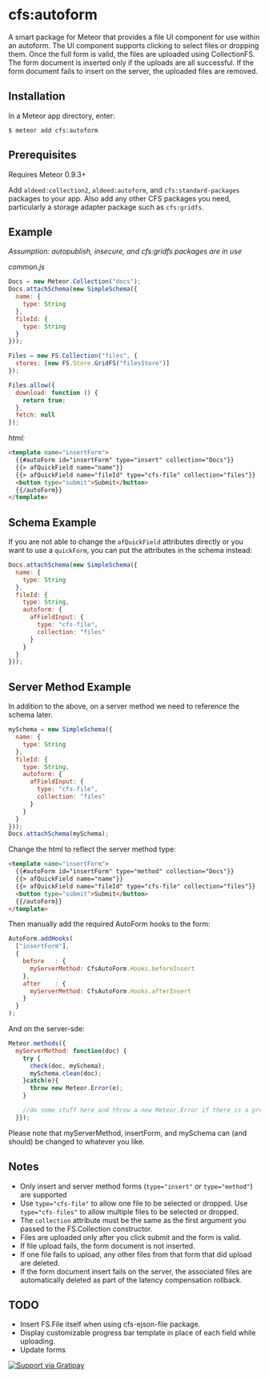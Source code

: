 cfs:autoform
=========================

A smart package for Meteor that provides a file UI component for use within an autoform. The UI component supports clicking to select files or dropping them. Once the full form is valid, the files are uploaded using CollectionFS. The form document is inserted only if the uploads are all successful. If the form document fails to insert on the server, the uploaded files are removed.

## Installation

In a Meteor app directory, enter:

```
$ meteor add cfs:autoform
```

## Prerequisites

Requires Meteor 0.9.3+

Add `aldeed:collection2`, `aldeed:autoform`, and `cfs:standard-packages` packages to your app. Also add any other CFS packages you need, particularly a storage adapter package such as `cfs:gridfs`.

## Example

*Assumption: autopublish, insecure, and cfs:gridfs packages are in use*

*common.js*

```js
Docs = new Meteor.Collection("docs");
Docs.attachSchema(new SimpleSchema({
  name: {
    type: String
  },
  fileId: {
    type: String
  }
}));

Files = new FS.Collection("files", {
  stores: [new FS.Store.GridFS("filesStore")]
});

Files.allow({
  download: function () {
    return true;
  },
  fetch: null
});
```

*html:*

```html
<template name="insertForm">
  {{#autoForm id="insertForm" type="insert" collection="Docs"}}
  {{> afQuickField name="name"}}
  {{> afQuickField name="fileId" type="cfs-file" collection="files"}}
  <button type="submit">Submit</button>
  {{/autoForm}}
</template>
```

## Schema Example

If you are not able to change the `afQuickField` attributes directly or you want to use a `quickForm`, you can put the attributes in the schema instead:

```js
Docs.attachSchema(new SimpleSchema({
  name: {
    type: String
  },
  fileId: {
    type: String,
    autoform: {
      afFieldInput: {
        type: "cfs-file",
        collection: "files"
      }
    }
  }
}));
```

## Server Method Example

In addition to the above, on a server method we need to reference the schema later.

```js
mySchema = new SimpleSchema({
  name: {
    type: String
  },
  fileId: {
    type: String,
    autoform: {
      afFieldInput: {
        type: "cfs-file",
        collection: "files"
      }
    }
  }
}));
Docs.attachSchema(mySchema);
```

Change the html to reflect the server method type:
```html
<template name="insertForm">
  {{#autoForm id="insertForm" type="method" collection="Docs"}}
  {{> afQuickField name="name"}}
  {{> afQuickField name="fileId" type="cfs-file" collection="files"}}
  <button type="submit">Submit</button>
  {{/autoForm}}
</template>
```

Then manually add the required AutoForm hooks to the form:
```js
AutoForm.addHooks(
  ["insertForm"],
  {
    before   : {
      myServerMethod: CfsAutoForm.Hooks.beforeInsert
    },
    after    : {
      myServerMethod: CfsAutoForm.Hooks.afterInsert
    }
  }
);
```

And on the server-sde:
```js
Meteor.methods({
  myServerMethod: function(doc) {
    try {
      check(doc, mySchema);
      mySchema.clean(doc);
    }catch(e){
      throw new Meteor.Error(e);
    }

    //do some stuff here and throw a new Meteor.Error if there is a problem
  }});
```
Please note that myServerMethod, insertForm, and mySchema can (and should) be changed to whatever you like.

## Notes

* Only insert and server method forms (`type="insert"` or `type="method"`) are supported
* Use `type="cfs-file"` to allow one file to be selected or dropped. Use `type="cfs-files"` to allow multiple files to be selected or dropped.
* The `collection` attribute must be the same as the first argument you passed to the FS.Collection constructor.
* Files are uploaded only after you click submit and the form is valid.
* If file upload fails, the form document is not inserted.
* If one file fails to upload, any other files from that form that did upload are deleted.
* If the form document insert fails on the server, the associated files are automatically deleted as part of the latency compensation rollback.

## TODO

* Insert FS.File itself when using cfs-ejson-file package.
* Display customizable progress bar template in place of each field while uploading.
* Update forms

[![Support via Gratipay](https://cdn.rawgit.com/gratipay/gratipay-badge/2.1.3/dist/gratipay.png)](https://gratipay.com/aldeed/)
